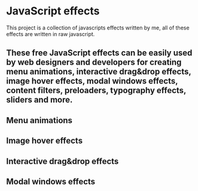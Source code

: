 # JavaScript effects
This project is a collection of javascripts effects written by me, all of these effects are written in raw javascript.

These free JavaScript effects can be easily used by web designers and developers for creating menu animations, interactive drag&drop effects, image hover effects, modal windows effects, content filters, preloaders, typography effects, sliders and more.
---
## Menu animations

## Image  hover effects

## Interactive drag&drop effects

## Modal windows effects
